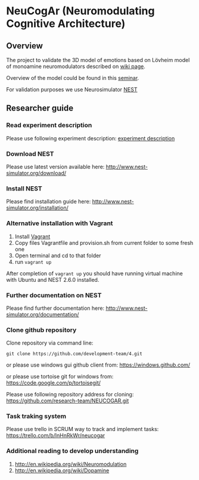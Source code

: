 # NeuCogAr (Neuromodulating Cognitive Architecture)

## Overview

The project to validate the 3D model of emotions based on Lövheim model of monoamine neuromodulators described on [wiki page](http://en.wikipedia.org/wiki/L%C3%B6vheim_cube_of_emotion).

Overview of the model could be found in this [seminar](https://github.com/max-talanov/1/blob/master/cognitive_technologies_seminars/2014-12-17%20Computational%20affective%20thinking%20model%20%20Techtalk.md#monoamines-model).

For validation purposes we use Neurosimulator [NEST](http://www.nest-simulator.org/)


## Researcher guide

### Read experiment description

Please use following experiment description: [experiment description](experiment_description.md)

### Download NEST

Please use latest version available here: http://www.nest-simulator.org/download/

### Install NEST

Please find installation guide here: http://www.nest-simulator.org/installation/

### Alternative installation with Vagrant

1. Install [Vagrant](https://www.vagrantup.com)
1. Copy files Vagrantfile and provision.sh from current folder
to some fresh one
1. Open terminal and cd to that folder
1. run `vagrant up`

After completion of `vagrant up` you should have running
virtual machine with Ubuntu and NEST 2.6.0 installed.


### Further documentation on NEST

Please find further documentation here: http://www.nest-simulator.org/documentation/

### Clone github repository

Clone repository via command line:

```shellscript
git clone https://github.com/development-team/4.git
```

or please use windows gui github client from: https://windows.github.com/

or please use tortoise git for windows from: https://code.google.com/p/tortoisegit/

Please use following repository address for cloning: https://github.com/research-team/NEUCOGAR.git

### Task traking system

Please use trello in SCRUM way to track and implement tasks: https://trello.com/b/lnHnRkWr/neucogar

### Additional reading to develop understanding

1. http://en.wikipedia.org/wiki/Neuromodulation
1. http://en.wikipedia.org/wiki/Dopamine
